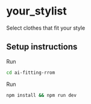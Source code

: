 # your_stylist
Select clothes that fit your style


## Setup instructions

Run
```bash
cd ai-fitting-rrom
```
Run

```bash
npm install && npm run dev
```
